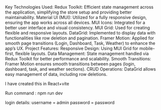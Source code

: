 Key Technologies Used:
Redux Toolkit: Efficient state management across the application, simplifying the store setup and providing better maintainability.
Material UI (MUI): Utilized for a fully responsive design, ensuring the app works across all devices.
MUI Icons: Integrated for a better user interface and visual consistency.
MUI Grid: Used for creating flexible and responsive layouts.
DataGrid: Implemented to display data with functionalities like row deletion and pagination.
Framer Motion: Applied for smooth page transitions (Login, Dashboard, Task, Weather) to enhance the app’s UX.
Project Features:
Responsive Design: Using MUI Grid for mobile-first, flexible layouts.
Data Management: State management handled via Redux Toolkit for better performance and scalability.
Smooth Transitions: Framer Motion ensures smooth transitions between pages (login, dashboard, task, and weather sections).
CRUD Operations: DataGrid allows easy management of data, including row deletions.

I have created this in React+vite

Run command : npm run dev

login details:
username = admin
password = password

